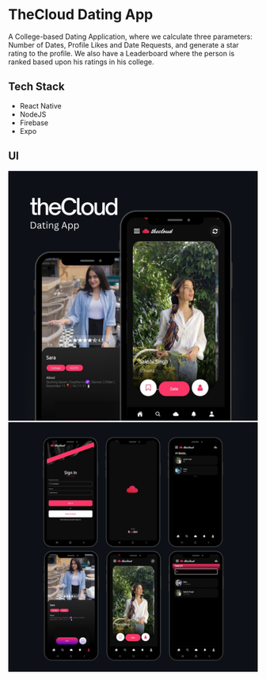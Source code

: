 # TheCloud Dating App

A College-based Dating Application, where we calculate three parameters: Number of Dates, Profile Likes and Date Requests, and generate a star rating to the profile. We also have a Leaderboard where the person is ranked based upon his ratings in his college.


## Tech Stack

- React Native
- NodeJS
- Firebase
- Expo
## UI

![Image](UI.png)
![Image](UI2.png)
